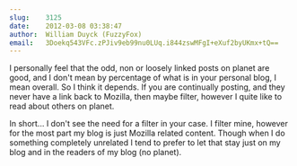 ```yaml
---
slug:    3125
date:    2012-03-08 03:38:47
author:  William Duyck (FuzzyFox)
email:   3Doekq543VFc.zPJiv9eb99nu0LUq.i844zswMFgI+eXuf2byUKmx+tQ==
---
```


I personally feel that the odd, non or loosely linked posts on planet
are good, and I don't mean by percentage of what is in your personal
blog, I mean overall. So I think it depends. If you are continually
posting, and they never have a link back to Mozilla, then maybe
filter, however I quite like to read about others on planet.

In short... I don't see the need for a filter in your case. I filter
mine, however for the most part my blog is just Mozilla related
content. Though when I do something completely unrelated I tend to
prefer to let that stay just on my blog and in the readers of my blog
(no planet).
